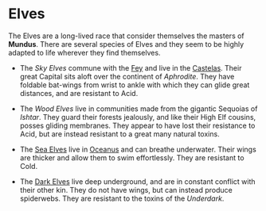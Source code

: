 # Elves

The Elves are a long-lived race that consider themselves the masters of **Mundus**. There are several species of Elves and they seem to be highly adapted to life wherever they find themselves.

- The *Sky Elves* commune with the [Fey](fey.md) and live in the [Castelas](castelas.md). Their great Capital sits aloft over the continent of *Aphrodite*.
They have foldable bat-wings from wrist to ankle with which they can glide great distances, and are resistant to Acid.

- The *Wood Elves* live in communities made from the gigantic Sequoias of *Ishtar*. They guard their forests jealously, and like their High Elf cousins, posses gliding membranes. They appear to have lost their resistance to Acid,
but are instead resistant to a great many natural toxins.

- The [Sea Elves] live in [Oceanus](ocean.md) and can breathe underwater. Their wings are thicker and allow them to swim effortlessly. They are resistant to Cold.

- The [Dark Elves] live deep underground, and are in constant conflict with their other kin. They do not have wings, but can instead produce spiderwebs. They are resistant to the toxins of the *Underdark*.

[Dark Elves]: https://www.dndbeyond.com/races/3-elf#DarkElf(Drow)
[Sea Elves]: https://www.dndbeyond.com/races/1026400-sea-elf
